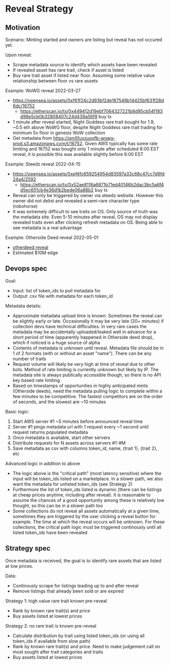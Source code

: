 # Reveal Strategy

## Motivation

Scenario: Minting started and owners are listing but reveal has not occured yet.

Upon reveal:
- Scrape metadata source to identify which assets have been revealed
- If revealed asset has rare trait, check if asset is listed
- Buy rare trait asset if listed near floor. Assuming some relative value relationship between floor vs rare assets

Example: WoWG reveal 2022-03-27
- https://opensea.io/assets/0xf61f24c2d93bf2de187546b14425bf631f28d6dc/16752
	- https://etherscan.io/tx/0x449412d19ebf7064327221b8d95cb54f183d98e5cb0b32808407c24d439a56f9 buy tx
- 1 minute after reveal started, Night Goddess rare trait bought for 1.9, ~0.5 eth above WoWG floor, despite Night Goddess rare trait trading for minimum 5x floor in genesis WoW collection
- Get metadata from https://qm5fuyzuoxfb-wowg-prod.s3.amazonaws.com/t/16752. Given AWS typically has some rate limiting and 16752 was bought only 1 minute after scheduled 8:00 EST reveal, it is possible this was available slightly before 8:00 EST

Example: Steedz reveal 2022-04-15
- https://opensea.io/assets/0xef4fc659254954d83597a33c68c47cc7d9fd24a4/2592
	- https://etherscan.io/tx/0x52ae8118a6871b71ed40146b2dac3bc5a6f4d5ec651cb4e36d1b2bede06a88b2 buy tx
- Reveal can only be triggered by owner via steedz website. However this owner did not delist and revealed a semi-rare character type (robohorse)
- It was extremely difficult to see traits on OS. Only source of truth was the metadata site. Even 5-10 minutes after reveal, OS may not display revealed traits even after clicking refresh metadata on OS. Being able to see metadata is a real advantage

Example: Otherside Deed reveal 2022-05-01
- [otherdeed reveal](../postmortem/otherdeed_reveal.md)
- Estimated $10M edge

## Devops spec

Goal:
- Input: list of token_ids to pull metadata for
- Output: csv file with metadata for each token_id

Metadata details:
- Approximate metadata upload time is known. Sometimes the reveal can be slightly early or late. Occasionally it may be very late (20+ minutes) if collection devs have technical difficulties. In very rare cases the metadata may be accidentally uploaded/leaked well in advance for a short period of time (apparently happened in Otherside deed drop), which if noticed is a huge source of alpha
- Contents of metadata is unknown until reveal. Metadata file should be in 1 of 2 formats (with or without an asset "name"). There can be any number of traits
- Request volume will likely be very high at time of reveal due to other bots. Method of rate limiting is currently unknown but likely by IP. The metadata site is always publically accessible though, so there is no API key based rate limiting
- Based on timestamps of opportunities in highly anticipated mints (Otherside deeds), need the metadata pulling logic to complete within a few minutes to be competitive. The fastest competitors are on the order of seconds, and the slowest are ~10 minutes

Basic logic:
1. Start AWS server #1 ~5 minutes before announced reveal time
2. Server #1 pings metadata url with 1 request every ~1 second until request returns populated metadata
3. Once metadata is available, start other servers
4. Distribute requests for N assets across servers #1-#M
5. Save metadata as csv with columns token_id, name, {trait 1}, {trait 2}, etc

Advanced logic in addition to above
- The logic above is the "critical path" (most latency sensitive) where the input will be token_ids listed on a marketplace. In a slower path, we also want the metadata for unlisted token_ids (see Strategy 2)
- Furthermore the list of token_ids listed is dynamic (there can be listings at cheap prices anytime, including after reveal). It is reasonable to assume the chances of a good opportunity among these is relatively low thought, so this can be in a slower path too
- Some collections do not reveal all assets automatically at a given time, sometimes they are triggered by the user clicking a reveal button for example. The time at which the reveal occurs will be unknown. For these collections, the critical path logic must be triggered continously until all listed token_ids have been revealed

## Strategy spec

Once metadata is received, the goal is to identify rare assets that are listed at low prices.

Data:
- Continously scrape for listings leading up to and after reveal
- Remove listings that already been sold or are expired

Strategy 1: high value rare trait known pre-reveal
- Rank by known rare trait(s) and price
- Buy assets listed at lowest prices

Strategy 2: no rare trait is known pre-reveal
- Calculate distribution by trait using listed token_ids (or using all token_ids if available from slow path)
- Rank by known rare trait(s) and price. Need to make judgement call on most sought after trait categories and traits
- Buy assets listed at lowest prices

